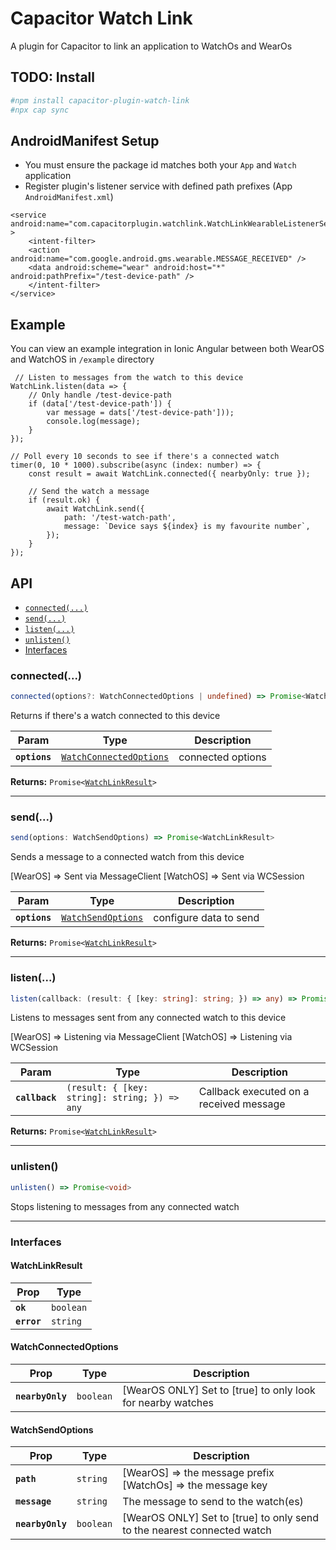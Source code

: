 # Capacitor Watch Link

A plugin for Capacitor to link an application to WatchOs and WearOs

## TODO: Install

```bash
#npm install capacitor-plugin-watch-link
#npx cap sync
```

## AndroidManifest Setup

- You must ensure the package id matches both your `App` and `Watch` application
- Register plugin's listener service with defined path prefixes (App `AndroidManifest.xml`)

```
<service android:name="com.capacitorplugin.watchlink.WatchLinkWearableListenerService" >
    <intent-filter>
    <action android:name="com.google.android.gms.wearable.MESSAGE_RECEIVED" />
    <data android:scheme="wear" android:host="*" android:pathPrefix="/test-device-path" />
    </intent-filter>
</service>
```

## Example

You can view an example integration in Ionic Angular between both WearOS and WatchOS in `/example` directory

```
 // Listen to messages from the watch to this device
WatchLink.listen(data => {
    // Only handle /test-device-path
    if (data['/test-device-path']) {
        var message = dats['/test-device-path']));
        console.log(message);
    }
});

// Poll every 10 seconds to see if there's a connected watch
timer(0, 10 * 1000).subscribe(async (index: number) => {
    const result = await WatchLink.connected({ nearbyOnly: true });

    // Send the watch a message
    if (result.ok) {
        await WatchLink.send({
            path: '/test-watch-path',
            message: `Device says ${index} is my favourite number`,
        });
    }
});
```

## API

<docgen-index>

- [`connected(...)`](#connected)
- [`send(...)`](#send)
- [`listen(...)`](#listen)
- [`unlisten()`](#unlisten)
- [Interfaces](#interfaces)

</docgen-index>

<docgen-api>
<!--Update the source file JSDoc comments and rerun docgen to update the docs below-->

### connected(...)

```typescript
connected(options?: WatchConnectedOptions | undefined) => Promise<WatchLinkResult>
```

Returns if there's a watch connected to this device

| Param         | Type                                                                    | Description       |
| ------------- | ----------------------------------------------------------------------- | ----------------- |
| **`options`** | <code><a href="#watchconnectedoptions">WatchConnectedOptions</a></code> | connected options |

**Returns:** <code>Promise&lt;<a href="#watchlinkresult">WatchLinkResult</a>&gt;</code>

---

### send(...)

```typescript
send(options: WatchSendOptions) => Promise<WatchLinkResult>
```

Sends a message to a connected watch from this device

[WearOS] =&gt; Sent via MessageClient
[WatchOS] =&gt; Sent via WCSession

| Param         | Type                                                          | Description            |
| ------------- | ------------------------------------------------------------- | ---------------------- |
| **`options`** | <code><a href="#watchsendoptions">WatchSendOptions</a></code> | configure data to send |

**Returns:** <code>Promise&lt;<a href="#watchlinkresult">WatchLinkResult</a>&gt;</code>

---

### listen(...)

```typescript
listen(callback: (result: { [key: string]: string; }) => any) => Promise<WatchLinkResult>
```

Listens to messages sent from any connected watch to this device

[WearOS] =&gt; Listening via MessageClient
[WatchOS] =&gt; Listening via WCSession

| Param          | Type                                                        | Description                             |
| -------------- | ----------------------------------------------------------- | --------------------------------------- |
| **`callback`** | <code>(result: { [key: string]: string; }) =&gt; any</code> | Callback executed on a received message |

**Returns:** <code>Promise&lt;<a href="#watchlinkresult">WatchLinkResult</a>&gt;</code>

---

### unlisten()

```typescript
unlisten() => Promise<void>
```

Stops listening to messages from any connected watch

---

### Interfaces

#### WatchLinkResult

| Prop        | Type                 |
| ----------- | -------------------- |
| **`ok`**    | <code>boolean</code> |
| **`error`** | <code>string</code>  |

#### WatchConnectedOptions

| Prop             | Type                 | Description                                                 |
| ---------------- | -------------------- | ----------------------------------------------------------- |
| **`nearbyOnly`** | <code>boolean</code> | [WearOS ONLY] Set to [true] to only look for nearby watches |

#### WatchSendOptions

| Prop             | Type                 | Description                                                             |
| ---------------- | -------------------- | ----------------------------------------------------------------------- |
| **`path`**       | <code>string</code>  | [WearOS] =&gt; the message prefix [WatchOs] =&gt; the message key       |
| **`message`**    | <code>string</code>  | The message to send to the watch(es)                                    |
| **`nearbyOnly`** | <code>boolean</code> | [WearOS ONLY] Set to [true] to only send to the nearest connected watch |

</docgen-api>
